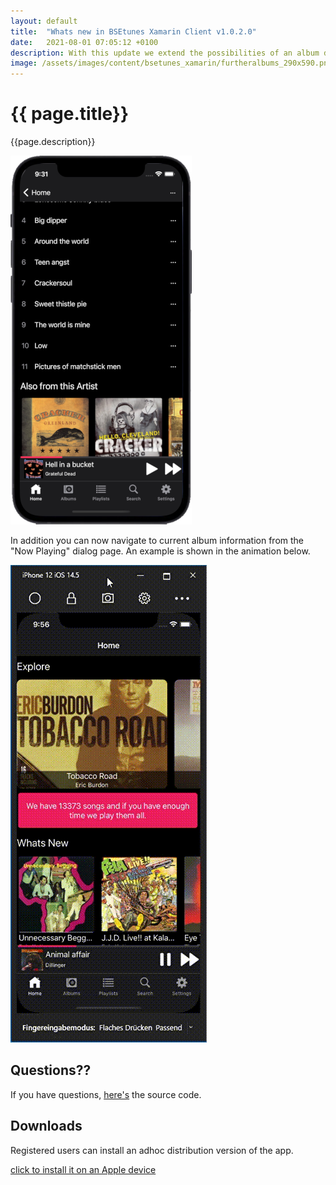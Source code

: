```yaml
---
layout: default
title:  "Whats new in BSEtunes Xamarin Client v1.0.2.0"
date:   2021-08-01 07:05:12 +0100
description: With this update we extend the possibilities of an album detail. If the current albums artist has more then one album, all "further" albums of this artist are listed at the end of the detail page. Touching such an "further" album navigates to that album.
image: /assets/images/content/bsetunes_xamarin/furtheralbums_290x590.png
---
```


# {{ page.title}}

{{page.description}}

![Further albums](/assets/images/content/bsetunes_xamarin/furtheralbums_290x590.png)

In addition you can now navigate to current album information from the "Now Playing" dialog page. An example is shown in the animation below.

![Further albums](/assets/images/content/bsetunes_xamarin/showalbum_animated.gif)

## Questions??
If you have questions, [here's]({{site.repositories.bsetunes_xamarin}}) the source code.

## Downloads

Registered users can install an adhoc distribution version of the app.

<a href="itms-services://?action=download-manifest&url=https://uwe-e.github.io/downloads/bsetunes/ios/manifest.plist">click to install it on an Apple device</a>


